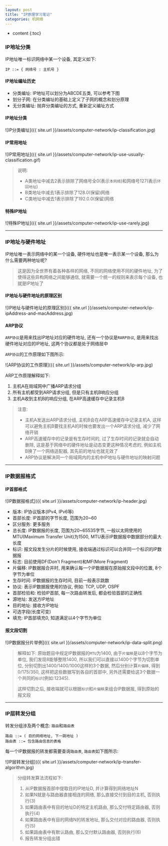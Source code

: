 ```yaml
---
layout: post
title: "IP原理学习笔记"
categories: 机网络
---
```


* content
{:toc}

### IP地址分类

IP地址唯一标识网络中某一个设备, 其定义如下:

	IP ::= { 网络号 : 主机号 }

#### IP地址编址历史

* 分类编址: IP地址可以划分为ABCDE五类, 可以参考下图
* 划分子网: 在分类编址的基础上定义了子网的概念和划分原理
* 无分类编址: 抛弃分类编址的方式, 重新定义编址方式

#### IP地址分类

![IP分类编址]({{ site.url }}/assets/computer-network/ip-classification.jpg)

#### IP常用地址

![IP常用地址]({{ site.url }}/assets/computer-network/ip-use-usually-classification.gif)

> 说明:
> 
> * A类地址中减去2表示排除了网络号全0(表示`本网络`)和网络号127(表示`环回地址`)
> * B类地址中减去1表示排除了128.0(保留)网络
> * C类地址中减去1表示排除了192.0.0(保留)网络

#### 特殊IP地址

![特殊IP地址]({{ site.url }}/assets/computer-network/ip-use-rarely.jpg)

- - -

### IP地址与硬件地址

IP地址唯一表示网络中的某一个设备, 硬件地址也是唯一表示某一个设备, 那么为什么需要两种地址呢?

> 这是因为全世界有着各种各样的网络, 不同的网络使用不同的硬件地址, 为了使得这些异构网络之间能够通信, 就需要一个统一的规则来表示每个设备, 也就是IP地址了

#### IP地址与硬件地址的原理区别

![IP地址与硬件地址的原理区别]({{ site.url }}/assets/computer-network/ip-ipAddress-and-macAddress.jpg)

#### ARP协议

`ARP协议`是用来找出IP地址对应的硬件地址, 还有一个协议是`RARP协议`, 是用来找出硬件地址对应的IP地址, 这两个协议都是处于网络层中

`ARP协议`的工作原理如下图所示:

![ARP协议的工作原理]({{ site.url }}/assets/computer-network/ip-arp.jpg)

ARP工作原理解释如下:

1.	主机A在局域网中广播ARP请求分组
2.	所有主机都受到ARP请求分组, 但是只有主机B响应分组
3.	主机A收到主机B的响应分组, 在ARP高速缓存中记录主机B

> 注意:
> 
> * 主机A发送出ARP请求分组, 主机B会在ARP高速缓存中记录主机A, 这样可以避免主机B要找主机A的时候也要发出一个ARP请求分组, 减少了网络开销
> * ARP高速缓存中的记录是有生存时间的, 过了生存时间的记录就会自动删除, 这是基于网络中的硬件地址是动态变更这种情况考虑的, 例如主机B换了一个网络适配器, 其先前的地址也就无效了
> * ARP协议是解决同一个局域网内的主机中IP地址与硬件地址的映射问题

- - -

### IP数据报格式

#### IP首部格式

![IP数据报格式]({{ site.url }}/assets/computer-network/ip-header.jpg)

* 版本: IP协议版本(IPv4, IPv6等)
* 首部长度: IP首部的字节长度, 范围为20~60
* 区分服务: 更多服务
* 总长度: IP数据报的长度, 范围为20~65535字节, 一般以太网使用的MTU(Maximum Transfer Unit)为1500, MTU表示IP数据报中数据部分的最大长度
* 标识: 报文段发生分片的时候使用, 接收端通过标识可以合并同一个标识的IP数据报
* 标志: 目前使用DF(Don't Fragment)和MF(More Fragment)
* 片偏移: IP数据报合并时, 用来确认每一个IP数据报在原始报文段中的位置, 8个字节为单位
* 生存时间: IP数据报的生存时间, 目前一般表示跳数
* 协议: 表示IP数据报使用的协议, 例如: TCP, UDP, OSPF
* 首部检验和: 检验IP首部, 每一次路由转发后, 都会检验首部的正确性
* 源地址: 发送方IP地址
* 目的地址: 接收方IP地址
* 可选字段(长度可变)
* 填充: IP首部填充0, 知道满足以4个字节为单位

#### 报文段切割

![IP数据报分片举例]({{ site.url }}/assets/computer-network/ip-data-split.png)

> 解释如下:
> 原始题目中规定IP数据报的`MTU`为1400, 由于`片偏移`是以8个字节为单位, 我们发现8能够整除1400, 所以我们可以直接以1400个字节为切割单位, 分别切割出1400/1400/1000这样的3个数据, 然后分别计算`片偏移`, 得到0/175/350, 这样把这些数据写到各自的首部中, 另外还需要给这3个数据一个共同的`标识`(例如:12345).
>
> 这样切割之后, 接收端就可以根据`标识`和`片偏移`来组合IP数据报, 得到原始的报文段

- - -

### IP层转发分组

转发分组涉及两个概念: `路由`和`路由表`

	路由 ::= ( 目的网络地址, 下一跳地址 )
    路由表 ::= 包含路由信息的表格

每一个IP数据报的转发都需要查询`路由表`, `路由表`如下图所示:

![IP层转发分组]({{ site.url }}/assets/computer-network/ip-transfer-algorithm.jpg)

> 分组转发算法流程如下:
> 
> 1. 从IP数据报首部中提取目的IP地址D, 并计算得到网络地址N
> 2. 如果N就是与路由器直接相连的网络, 那么直接交付到目的主机, 否则执行(3)
> 3. 如果路由表中有目的地址D的特定主机路由, 那么交付特定路由器, 否则执行(4)
> 4. 如果路由表中有目的网络N的转发地址, 那么交付对应的路由器, 否则执行(5)
> 5. 如果路由表中有默认路由, 那么交付默认路由器, 否则执行(6)
> 6. 报告转发分组出错
